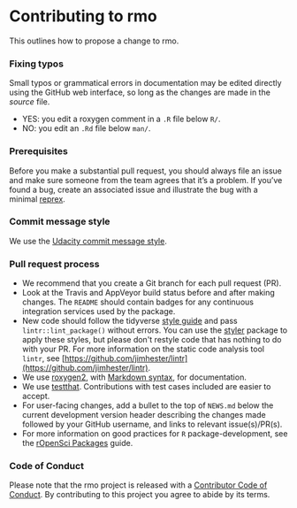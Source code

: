 # Contributing to rmo

This outlines how to propose a change to rmo.

### Fixing typos

Small typos or grammatical errors in documentation may be edited directly using
the GitHub web interface, so long as the changes are made in the _source_ file.

*  YES: you edit a roxygen comment in a `.R` file below `R/`.
*  NO: you edit an `.Rd` file below `man/`.

### Prerequisites

Before you make a substantial pull request, you should always file an issue and
make sure someone from the team agrees that it’s a problem. If you’ve found a
bug, create an associated issue and illustrate the bug with a minimal
[reprex](https://www.tidyverse.org/help/#reprex).

### Commit message style

We use the [Udacity commit message style](https://udacity.github.io/git-styleguide/).

### Pull request process

*  We recommend that you create a Git branch for each pull request (PR).  
*  Look at the Travis and AppVeyor build status before and after making changes. The `README` should contain badges for any continuous integration services used by the package.  
*  New code should follow the tidyverse [style guide](https://style.tidyverse.org) and pass `lintr::lint_package()` without errors. You can use the [styler](https://CRAN.R-project.org/package=styler) package to apply these styles, but please don't restyle code that has nothing to do with your PR. For more information on the static code analysis tool `lintr`, see [https://github.com/jimhester/lintr](https://github.com/jimhester/lintr).
*  We use [roxygen2](https://cran.r-project.org/package=roxygen2), with [Markdown syntax](https://cran.r-project.org/web/packages/roxygen2/vignettes/markdown.html), for documentation.  
*  We use [testthat](https://cran.r-project.org/package=testthat). Contributions with test cases included are easier to accept.  
*  For user-facing changes, add a bullet to the top of `NEWS.md` below the current development version header describing the changes made followed by your GitHub username, and links to relevant issue(s)/PR(s).
*  For more information on good practices for `R` package-development, see the [rOpenSci Packages](https://devguide.ropensci.org/) guide.

### Code of Conduct

Please note that the rmo project is released with a [Contributor Code of Conduct](CODE_OF_CONDUCT.md). By contributing to this project you agree to abide by its terms.

